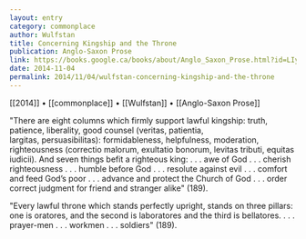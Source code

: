 ```yaml
---
layout: entry
category: commonplace
author: Wulfstan
title: Concerning Kingship and the Throne
publication: Anglo-Saxon Prose
link: https://books.google.ca/books/about/Anglo_Saxon_Prose.html?id=LIyhQgAACAAJ
date: 2014-11-04
permalink: 2014/11/04/wulfstan-concerning-kingship-and-the-throne
---
```


[[2014]] • [[commonplace]] • [[Wulfstan]] • [[Anglo-Saxon Prose]]

"There are eight columns which firmly support lawful kingship: truth, patience, liberality, good counsel (veritas, patientia, largitas, persuasibilitas): formidableness, helpfulness, moderation, righteousness (correctio malorum, exultatio bonorum, levitas tributi, equitas iudicii). And seven things befit a righteous king: . . . awe of God . . . cherish righteousness . . . humble before God . . . resolute against evil . . . comfort and feed God’s poor . . . advance and protect the Church of God . . . order correct judgment for friend and stranger alike" (189). 

"Every lawful throne which stands perfectly upright, stands on three pillars: one is oratores, and the second is laboratores and the third is bellatores. . . . prayer-men . . . workmen . . . soldiers" (189).

